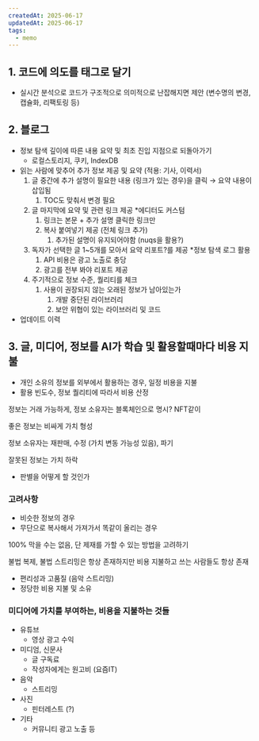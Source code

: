 ```yaml
---
createdAt: 2025-06-17
updatedAt: 2025-06-17
tags:
  - memo
---
```



## 1. 코드에 의도를 태그로 달기

- 실시간 분석으로 코드가 구조적으로 의미적으로 난잡해지면 제안 (변수명의 변경, 캡슐화, 리팩토링 등)

## 2. 블로그

- 정보 탐색 깊이에 따른 내용 요약 및 최초 진입 지점으로 되돌아가기
    - 로컬스토리지, 쿠키, IndexDB
- 읽는 사람에 맞추어 추가 정보 제공 및 요약 (적용: 기사, 이력서)
    1. 글 중간에 추가 설명이 필요한 내용 (링크가 있는 경우)을 클릭 → 요약 내용이 삽입됨
        1. TOC도 맞춰서 변경 필요
    2. 글 마지막에 요약 및 관련 링크 제공 *에디터도 커스텀
        1. 링크는 본문 + 추가 설명 클릭한 링크만
        2. 복사 붙여넣기 제공 (전체 링크 추가)
            1. 추가된 설명이 유지되어야함 (nuqs을 활용?)
    3. 독자가 선택한 글 1~5개를 모아서 요약 리포트?를 제공 *정보 탐색 로그 활용
        1. API 비용은 광고 노출로 충당
        2. 광고를 전부 봐야 리포트 제공
    4. 주기적으로 정보 수준, 퀄리티를 체크
        1. 사용이 권장되지 않는 오래된 정보가 남아있는가
            1. 개발 중단된 라이브러리
            2. 보안 위협이 있는 라이브러리 및 코드
- 업데이트 이력

## 3. 글, 미디어, 정보를 AI가 학습 및 활용할때마다 비용 지불

- 개인 소유의 정보를 외부에서 활용하는 경우, 일정 비용을 지불
- 활용 빈도수, 정보 퀄리티에 따라서 비용 산정

정보는 거래 가능하게, 정보 소유자는 블록체인으로 명시? NFT같이

좋은 정보는 비싸게 가치 형성

정보 소유자는 재판매, 수정 (가치 변동 가능성 있음), 파기

잘못된 정보는 가치 하락

- 판별을 어떻게 할 것인가

### 고려사항

- 비슷한 정보의 경우
- 무단으로 복사해서 가져가서 똑같이 올리는 경우

100% 막을 수는 없음, 단 제재를 가할 수 있는 방법을 고려하기

불법 복제, 불법 스트리밍은 항상 존재하지만 비용 지불하고 쓰는 사람들도 항상 존재

- 편리성과 고품질 (음악 스트리밍)
- 정당한 비용 지불 및 소유

### 미디어에 가치를 부여하는, 비용을 지불하는 것들

- 유튜브
    - 영상 광고 수익
- 미디엄, 신문사
    - 글 구독료
    - 작성자에게는 원고비 (요즘IT)
- 음악
    - 스트리밍
- 사진
    - 핀터레스트 (?)
- 기타
    - 커뮤니티 광고 노출 등